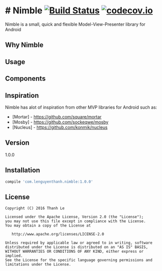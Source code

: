 # # Nimble [![Build Status](https://travis-ci.org/lenguyenthanh/nimble.svg?branch=master)](https://travis-ci.org/lenguyenthanh/nimble) [![codecov.io](https://codecov.io/github/lenguyenthanh/nimble/coverage.svg?branch=master)](https://codecov.io/github/lenguyenthanh/nimble?branch=master)

Nimble is a small, quick and flexible Model-View-Presenter library for Android

## Why Nimble

## Usage

## Components

## Inspiration

Nimble has alot of inspiration from other MVP libraries for Android such as:

* [Mortar] - https://github.com/square/mortar
* [Mosby] - https://github.com/sockeqwe/mosby
* [Nucleus] - https://github.com/konmik/nucleus

## Version
1.0.0

## Installation

```gradle
compile 'com.lenguyenthanh.nimble:1.0.0'
```

## License

    Copyright (C) 2016 Thanh Le

    Licensed under the Apache License, Version 2.0 (the "License");
    you may not use this file except in compliance with the License.
    You may obtain a copy of the License at

       http://www.apache.org/licenses/LICENSE-2.0

    Unless required by applicable law or agreed to in writing, software
    distributed under the License is distributed on an "AS IS" BASIS,
    WITHOUT WARRANTIES OR CONDITIONS OF ANY KIND, either express or implied.
    See the License for the specific language governing permissions and
    limitations under the License.